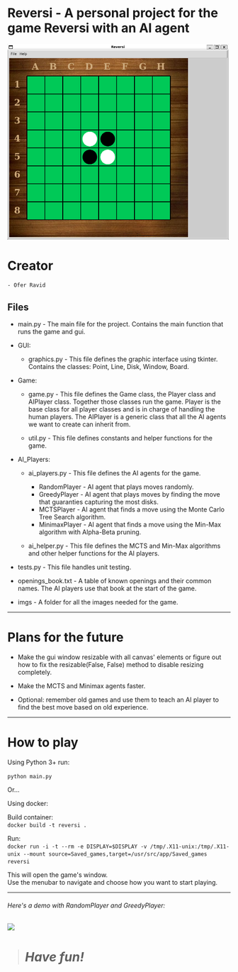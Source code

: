 # Reversi - A personal project for the game Reversi with an AI agent
<img src="imgs/reversi_window.png" width=500>

# Creator
    - Ofer Ravid


## Files
- main.py - The main file for the project. Contains the main function that runs
            the game and gui.

- GUI:
  - graphics.py - This file defines the graphic interface using tkinter. Contains the
                  classes: Point, Line, Disk, Window, Board.

- Game:
  - game.py - This file defines the Game class, the Player class and AIPlayer class.
              Together those classes run the game.
              Player is the base class for all player classes and is in charge of
              handling the human players.
              The AIPlayer is a generic class that all the AI agents we want to create
              can inherit from.

  - util.py - This file defines constants and helper functions for the game.

- AI_Players:
  - ai_players.py -   This file defines the AI agents for the game.
    - RandomPlayer - AI agent that plays moves randomly.
    - GreedyPlayer - AI agent that plays moves by finding the move that
                     guaranties capturing the most disks.
    - MCTSPlayer - AI agent that finds a move using the Monte Carlo Tree
                   Search algorithm.
    - MinimaxPlayer - AI agent that finds a move using the Min-Max
                      algorithm with Alpha-Beta pruning.

  - ai_helper.py - This file defines the MCTS and Min-Max algorithms and other helper
                   functions for the AI players.

- tests.py - This file handles unit testing.

- openings_book.txt -   A table of known openings and their common names.
                        The AI players use that book at the start of the game.

- imgs -    A folder for all the images needed for the game.

---

# Plans for the future

- Make the gui window resizable with all canvas' elements or figure out how to
  fix the resizable(False, False) method to disable resizing completely.

- Make the MCTS and Minimax agents faster.

- Optional: remember old games and use them to teach an AI player to find the
  best move based on old experience.

---

# How to play

Using Python 3+ run:

`python main.py`

Or...

Using docker:

Build container:  
`docker build -t reversi .`  

Run:  
`docker run -i -t --rm -e DISPLAY=$DISPLAY -v /tmp/.X11-unix:/tmp/.X11-unix --mount source=Saved_games,target=/usr/src/app/Saved_games reversi`

This will open the game's window.\
Use the menubar to navigate and choose how you want to start playing.

---

###### Here's a demo with RandomPlayer and GreedyPlayer:

<img src="imgs/Random-vs-Greedy.gif" width="500">

># ***Have fun!***